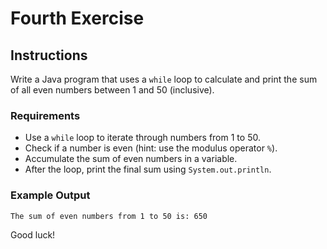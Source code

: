 # Fourth Exercise

## Instructions

Write a Java program that uses a `while` loop to calculate and print the sum of all even numbers between 1 and 50 (inclusive).

### Requirements

- Use a `while` loop to iterate through numbers from 1 to 50.
- Check if a number is even (hint: use the modulus operator `%`).
- Accumulate the sum of even numbers in a variable.
- After the loop, print the final sum using `System.out.println`.

### Example Output

```
The sum of even numbers from 1 to 50 is: 650
```

Good luck!
